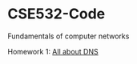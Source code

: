 # CSE532-Code
Fundamentals of computer networks

Homework 1: [All about DNS](https://piazza-resources.s3.amazonaws.com/jcm92iy554oxx/jdabdegmw52pk/assignment1.pdf?AWSAccessKeyId=AKIAIEDNRLJ4AZKBW6HA&Expires=1519417489&Signature=qDv2QrKKgsuMDtbCOpa7Zp6ZZr8%3D)
